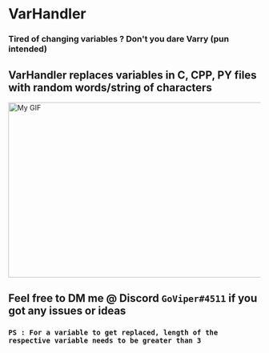 
# VarHandler

  

### Tired of changing variables ? Don't you dare Varry (pun intended) </br>

## **VarHandler replaces variables in C, CPP, PY files with random words/string of characters**  </br>
<img src="https://cdn.discordapp.com/attachments/939994838072446976/1085596121491062865/Extension-Development-Host-FP-Gr-1.gif" alt="My GIF" width = 600px height = 350px/>

## Feel free to DM me @ Discord `GoViper#4511` if you got any issues or ideas </br>

### **`PS : For a variable to get replaced, length of the respective variable needs to be greater than 3`**




